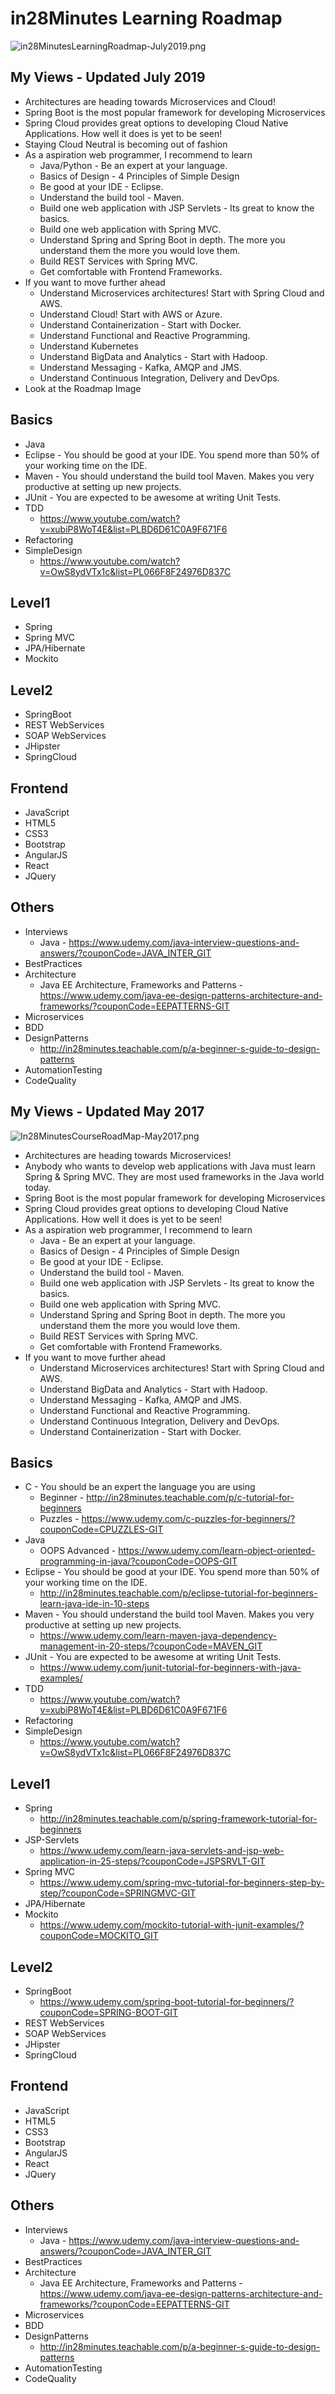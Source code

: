# in28Minutes Learning Roadmap

![in28MinutesLearningRoadmap-July2019.png](in28MinutesLearningRoadmap-July2019.png)

## My Views - Updated July 2019
- Architectures are heading towards Microservices and Cloud!
- Spring Boot is the most popular framework for developing Microservices
- Spring Cloud provides great options to developing Cloud Native Applications. How well it does is yet to be seen!
- Staying Cloud Neutral is becoming out of fashion
- As a aspiration web programmer, I recommend to learn
	- Java/Python - Be an expert at your language. 
	- Basics of Design - 4 Principles of Simple Design
	- Be good at your IDE - Eclipse.
	- Understand the build tool - Maven.
	- Build one web application with JSP Servlets - Its great to know the basics. 
	- Build one web application with Spring MVC.
	- Understand Spring and Spring Boot in depth. The more you understand them the more you would love them.
	- Build REST Services with Spring MVC.
	- Get comfortable with Frontend Frameworks.
- If you want to move further ahead
	- Understand Microservices architectures! Start with Spring Cloud and AWS.
	- Understand Cloud! Start with AWS or Azure.
	- Understand Containerization - Start with Docker.
	- Understand Functional and Reactive Programming.
	- Understand Kubernetes
	- Understand BigData and Analytics - Start with Hadoop.
	- Understand Messaging - Kafka, AMQP and JMS. 
	- Understand Continuous Integration, Delivery and DevOps.
- Look at the Roadmap Image
## Basics
 - Java
 - Eclipse - You should be good at your IDE. You spend more than 50% of your working time on the IDE.
 - Maven - You should understand the build tool Maven. Makes you very productive at setting up new projects.
 - JUnit - You are expected to be awesome at writing Unit Tests.
 - TDD
 	- https://www.youtube.com/watch?v=xubiP8WoT4E&list=PLBD6D61C0A9F671F6
 - Refactoring
 - SimpleDesign
 	- https://www.youtube.com/watch?v=OwS8ydVTx1c&list=PL066F8F24976D837C

## Level1
 - Spring
 - Spring MVC
 - JPA/Hibernate
 - Mockito

## Level2
 - SpringBoot
 - REST WebServices
 - SOAP WebServices
 - JHipster
 - SpringCloud

## Frontend
 - JavaScript
 - HTML5
 - CSS3
 - Bootstrap
 - AngularJS
 - React
 - JQuery

## Others
 - Interviews
 	- Java - https://www.udemy.com/java-interview-questions-and-answers/?couponCode=JAVA_INTER_GIT
 - BestPractices
 - Architecture
 	- Java EE Architecture, Frameworks and Patterns - https://www.udemy.com/java-ee-design-patterns-architecture-and-frameworks/?couponCode=EEPATTERNS-GIT
 - Microservices
 - BDD
 - DesignPatterns
 	- http://in28minutes.teachable.com/p/a-beginner-s-guide-to-design-patterns
 - AutomationTesting
 - CodeQuality


## My Views - Updated May 2017

![In28MinutesCourseRoadMap-May2017.png](In28MinutesCourseRoadMap-May2017.png)
- Architectures are heading towards Microservices!
- Anybody who wants to develop web applications with Java must learn Spring & Spring MVC. They are most used frameworks in the Java world today.
- Spring Boot is the most popular framework for developing Microservices
- Spring Cloud provides great options to developing Cloud Native Applications. How well it does is yet to be seen!
- As a aspiration web programmer, I recommend to learn
	- Java - Be an expert at your language. 
	- Basics of Design - 4 Principles of Simple Design
	- Be good at your IDE - Eclipse.
	- Understand the build tool - Maven.
	- Build one web application with JSP Servlets - Its great to know the basics. 
	- Build one web application with Spring MVC.
	- Understand Spring and Spring Boot in depth. The more you understand them the more you would love them.
	- Build REST Services with Spring MVC.
	- Get comfortable with Frontend Frameworks.
- If you want to move further ahead
	- Understand Microservices architectures! Start with Spring Cloud and AWS.
	- Understand BigData and Analytics - Start with Hadoop.
	- Understand Messaging - Kafka, AMQP and JMS. 
	- Understand Functional and Reactive Programming.
	- Understand Continuous Integration, Delivery and DevOps.
	- Understand Containerization - Start with Docker.

## Basics
 - C - You should be an expert the language you are using
 	- Beginner - http://in28minutes.teachable.com/p/c-tutorial-for-beginners
 	- Puzzles - https://www.udemy.com/c-puzzles-for-beginners/?couponCode=CPUZZLES-GIT
 - Java
 	- OOPS Advanced - https://www.udemy.com/learn-object-oriented-programming-in-java/?couponCode=OOPS-GIT
 - Eclipse - You should be good at your IDE. You spend more than 50% of your working time on the IDE.
 	- http://in28minutes.teachable.com/p/eclipse-tutorial-for-beginners-learn-java-ide-in-10-steps
 - Maven - You should understand the build tool Maven. Makes you very productive at setting up new projects.
 	- https://www.udemy.com/learn-maven-java-dependency-management-in-20-steps/?couponCode=MAVEN_GIT
 - JUnit - You are expected to be awesome at writing Unit Tests.
 	- https://www.udemy.com/junit-tutorial-for-beginners-with-java-examples/
 - TDD
 	- https://www.youtube.com/watch?v=xubiP8WoT4E&list=PLBD6D61C0A9F671F6
 - Refactoring
 - SimpleDesign
 	- https://www.youtube.com/watch?v=OwS8ydVTx1c&list=PL066F8F24976D837C

## Level1
 - Spring
 	- http://in28minutes.teachable.com/p/spring-framework-tutorial-for-beginners
 - JSP-Servlets
 	- https://www.udemy.com/learn-java-servlets-and-jsp-web-application-in-25-steps/?couponCode=JSPSRVLT-GIT
 - Spring MVC
 	- https://www.udemy.com/spring-mvc-tutorial-for-beginners-step-by-step/?couponCode=SPRINGMVC-GIT
 - JPA/Hibernate
 - Mockito
 	- https://www.udemy.com/mockito-tutorial-with-junit-examples/?couponCode=MOCKITO_GIT

## Level2
 - SpringBoot
 	- https://www.udemy.com/spring-boot-tutorial-for-beginners/?couponCode=SPRING-BOOT-GIT
 - REST WebServices
 - SOAP WebServices
 - JHipster
 - SpringCloud

## Frontend
 - JavaScript
 - HTML5
 - CSS3
 - Bootstrap
 - AngularJS
 - React
 - JQuery

## Others
 - Interviews
 	- Java - https://www.udemy.com/java-interview-questions-and-answers/?couponCode=JAVA_INTER_GIT
 - BestPractices
 - Architecture
 	- Java EE Architecture, Frameworks and Patterns - https://www.udemy.com/java-ee-design-patterns-architecture-and-frameworks/?couponCode=EEPATTERNS-GIT
 - Microservices
 - BDD
 - DesignPatterns
 	- http://in28minutes.teachable.com/p/a-beginner-s-guide-to-design-patterns
 - AutomationTesting
 - CodeQuality
